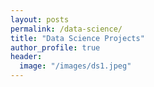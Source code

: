 ```yaml
---
layout: posts
permalink: /data-science/
title: "Data Science Projects"
author_profile: true
header:
  image: "/images/ds1.jpeg"
---
```



